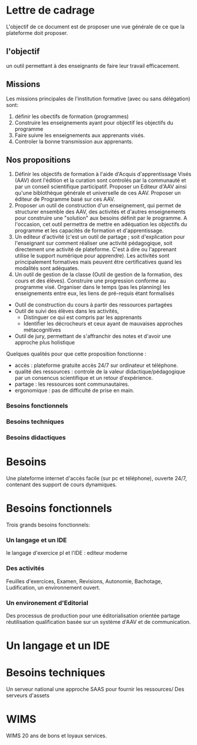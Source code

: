# Lettre de cadrage 

L'objectif de ce document est de proposer une vue générale de ce que la plateforme doit proposer.

## l'objectif
 
un outil permettant à des enseignants de faire leur travail efficacement. 
 
## Missions
 
Les missions principales de l'institution formative (avec ou sans délégation) sont:
1) définir les obectifs de formation (programmes)
2) Construire les enseignements ayant pour objectif les objectifs du programme
3) Faire suivre les enseignements aux apprenants visés.
4) Controler la bonne transmission aux apprenants.
 
## Nos propositions 
 
 1) Définir les objectifs de formation à l'aide d'Acquis d'apprentissage Visés (AAV) dont l'édition et la curation sont controlés par la communauté et par un conseil scientifique participatif. Proposer un Editeur d'AAV ainsi qu'une biblothèque générale et universelle de ces AAV. Proposer un éditeur de Programme basé sur ces AAV.
 2) Proposer un outil de construction d'un enseignement, qui permet de structurer ensemble des AAV, des activités et d'autres enseignements pour construire une "solution" aux besoins définit par le programme. A l'occasion, cet outil permettra de mettre en adéquation les objectifs du programme et les capacités de formation et d'apprentissage.
 3) Un editeur d'activité (c'est un outil de partage ; soit d'explication pour l'enseignant sur comment réaliser une activité pédagogique, soit directement une activité de plateforme. C'est à dire ou l'apprenant utilise le support numérique pour apprendre). Les activités sont principalement formatives mais peuvent être certificatives quand les modalités sont adéquates.
 4) Un outil de gestion de la classe (Outil de gestion de la formation, des cours et des élèves). Construire une progression conforme au programme visé. Organiser dans le temps (pas les planning) les enseignements entre eux, les liens de pré-requis étant formalisés
  - Outil de construction du cours à partir des ressources partagées
  - Outil de suivi des élèves dans les activités,
    - Distinguer ce qui est compris par les apprenants 
    - Identifier les décrocheurs et ceux ayant de mauvaises approches métacognitives
  - Outil de jury, permettant de s'affranchir des notes et d'avoir une approche plus holistique

Quelques qualités pour que cette proposition fonctionne :
- accès : plateforme gratuite accès 24/7 sur ordinateur et téléphone.
- qualité des ressources : controle de la valeur didactique/pédagogique par un consencus scientifique et un retour d'expérience.
- partage : les ressources sont communautaires.
- ergonomique : pas de difficulté de prise en main.


### Besoins fonctionnels 
### Besoins techniques 
### Besoins didactiques 


# Besoins  

Une plateforme internet d'accès facile (sur pc et téléphone), ouverte 24/7, contenant des support de cours dynamiques.





# Besoins fonctionnels 

Trois grands besoins fonctionnels:

### Un langage et un IDE 

le langage d'exercice pl et l'IDE : editeur moderne  

### Des activités 

Feuilles d'exercices, Examen, Revisions, Autonomie, Bachotage, Ludification, un environnement ouvert.

### Un environement d'Editorial 

Des processus de production pour une éditorialisation orientée partage réutilisation qualification basée sur un système d'AAV et de communication.


# Un langage et un IDE 









# Besoins techniques 

Un serveur national une approche SAAS pour fournir les ressources/
Des serveurs d'assets   




# WIMS

WIMS 20 ans de bons et loyaux services. 
